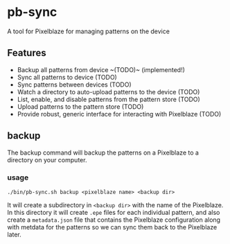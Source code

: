 # pb-sync

A tool for Pixelblaze for managing patterns on the device

## Features

- Backup all patterns from device ~(TODO)~ (implemented!)
- Sync all patterns to device (TODO)
- Sync patterns between devices (TODO)
- Watch a directory to auto-upload patterns to the device (TODO)
- List, enable, and disable patterns from the pattern store (TODO)
- Upload patterns to the pattern store (TODO)
- Provide robust, generic interface for interacting with Pixelblaze (TODO)

## backup

The backup command will backup the patterns on a Pixelblaze to a directory on your computer.

### usage

`./bin/pb-sync.sh backup <pixelblaze name> <backup dir>`

It will create a subdirectory in `<backup dir>` with the name of the Pixelblaze.  In
this directory it will create `.epe` files for each individual pattern, and also create
a `metadata.json` file that contains the Pixelblaze configuration along with metdata
for the patterns so we can sync them back to the Pixelblaze later.
